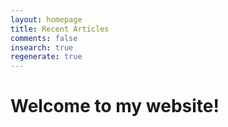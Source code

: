 ```yaml
---
layout: homepage
title: Recent Articles
comments: false
insearch: true
regenerate: true
---
```


# Welcome to my website!


